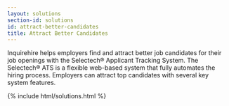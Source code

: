 ```yaml
---
layout: solutions
section-id: solutions
id: attract-better-candidates
title: Attract Better Candidates
---
```


Inquirehire helps employers find and attract better job candidates for their job openings with the Selectech® Applicant Tracking System. The Selectech® ATS is a flexible web-based system that fully automates the hiring process. Employers can attract top candidates with several key system features.

{% include html/solutions.html %}